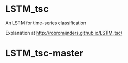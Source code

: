 # LSTM_tsc
An LSTM for time-series classification

Explanation at http://robromijnders.github.io/LSTM_tsc/
# LSTM_tsc-master
